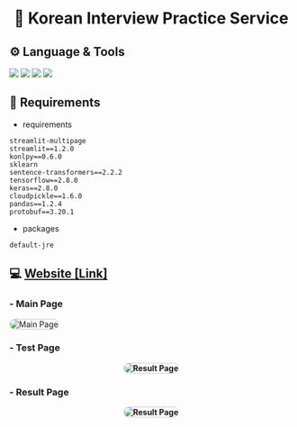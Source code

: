 <h1 align="center">📝 Korean Interview Practice Service</h1>

## ⚙️ Language & Tools
<p>
	<img src="https://img.shields.io/badge/Python-3776AB?style=flat-square&logo=Python&logoColor=ffffff"/>
	 <img src="https://img.shields.io/badge/Streamlit-FF4B4B?style=flat-square&logo=Streamlit&logoColor=ffffff"/>
	 <img src="https://img.shields.io/badge/Scikit_learn-F7931E?style=flat-square&logo=scikit-learn&logoColor=ffffff"/>
	 <img src="https://img.shields.io/badge/TensorFlow-FF6F00?style=flat-square&logo=TensorFlow&logoColor=ffffff"/>
</p>

##  📝 Requirements
- requirements
```
streamlit-multipage
streamlit==1.2.0
konlpy==0.6.0
sklearn
sentence-transformers==2.2.2
tensorflow==2.8.0
keras==2.8.0
cloudpickle==1.6.0
pandas==1.2.4
protobuf==3.20.1
```
- packages
```
default-jre
```

## 💻 <a href="https://checking-pks-korean-interview-practice-service-main-67wxe4.streamlitapp.com/" target="_blank">Website [Link]</a>

### - Main Page
<img src="https://i.ibb.co/VwZccNP/Main.png" alt="Main Page" style="border-radius:10px;border: solid 1px #cccccc;">

### - Test Page
<center style="font-weight:bold;"><img src="https://i.ibb.co/f4VgMdb/Test.png" alt="Result Page" style="border-radius:10px;border: solid 1px #cccccc;"></center>

### - Result Page
<center style="font-weight:bold;"><img src="https://i.ibb.co/rcrPZH9/Result.png" alt="Result Page" style="border-radius:10px;border: solid 1px #cccccc;"></center>
